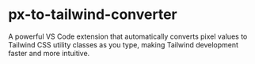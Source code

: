 # px-to-tailwind-converter
A powerful VS Code extension that automatically converts pixel values to Tailwind CSS utility classes as you type, making Tailwind development faster and more intuitive.
